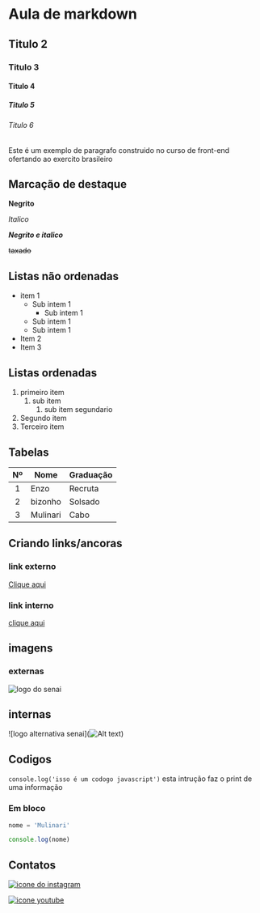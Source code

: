 # Aula de markdown 
## Titulo 2
### Titulo 3
#### Titulo 4
##### Titulo 5
###### Titulo 6

Este é um exemplo de paragrafo construido no curso de front-end ofertando ao exercito brasileiro

## Marcação de destaque 

**Negrito**

*Italico*

***Negrito e italico***

~~taxado~~

## Listas não ordenadas 

- item 1  
    - Sub intem 1
        - Sub intem 1
    - Sub intem 1
    - Sub intem 1
- Item 2
- Item 3

## Listas ordenadas 

1. primeiro item 
    1. sub item 
        1. sub item segundario 
1. Segundo item
1. Terceiro item


## Tabelas 


|Nº| **Nome** | **Graduação** | 
|:-:|-|-|
|1| Enzo | Recruta |
|2| bizonho| Solsado |
|3| Mulinari| Cabo |

## Criando links/ancoras 

### link externo 

[Clique aqui](https://www.google.com/search?gs_ssp=eJzj4tZP1zcsSTMzyzYvNmC0UjWosDQ2TTQ2tjRMMjYzS0s2MbcyqLCwSDY0SzK3MEk0TkyxtEjzEihOzUvMVChJTC9NLMnMS08EAKWvFKY&q=senai+taguatinga&rlz=1C1GCEU_pt-BRBR1093BR1093&oq=senai+&gs_lcrp=EgZjaHJvbWUqEAgCEC4YrwEYxwEYgAQYjgUyBwgAEAAYjwIyBwgBEAAYgAQyEAgCEC4YrwEYxwEYgAQYjgUyBggDEEUYOzIHCAQQABiABDIGCAUQRRg8MgYIBhBFGDwyBggHEEUYPNIBCDg3MTJqMGo3qAIIsAIB&sourceid=chrome&ie=UTF-8)

### link interno

[clique aqui](redisionamento.md/links)

## imagens 

### externas 

![logo do senai](https://logodownload.org/wp-content/uploads/2019/08/senai-logo-1.png)
 
## internas 

![logo alternativa senai](![Alt text](salvos/SENAI_logo_2024.png))

## Codigos 

`console.log('isso é um codogo javascript')` esta intrução faz o print de uma informação 

### Em bloco 

```javascript
nome = 'Mulinari'

console.log(nome)
```

## Contatos



[![icone do instagram](../salvos/icons8-instagram-150.png)](https://www.instagram.com/)




[![icone youtube](../salvos/icons8-youtube-144.png)](https://www.youtube.com/)